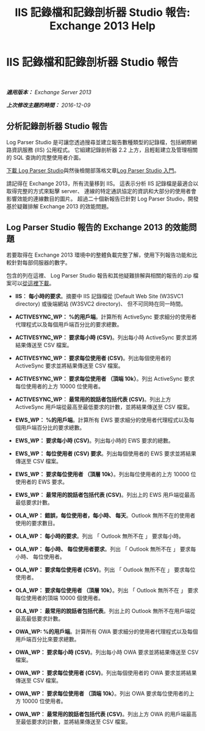 ﻿---
title: 'IIS 記錄檔和記錄剖析器 Studio 報告: Exchange 2013 Help'
TOCTitle: IIS 記錄檔和記錄剖析器 Studio 報告
ms:assetid: 01fa67d4-dc02-4c5f-93af-6da7b97d282f
ms:mtpsurl: https://technet.microsoft.com/zh-tw/library/Dn904092(v=EXCHG.150)
ms:contentKeyID: 63910974
ms.date: 05/21/2018
mtps_version: v=EXCHG.150
ms.translationtype: MT
---

# IIS 記錄檔和記錄剖析器 Studio 報告

 

_**適用版本：** Exchange Server 2013_

_**上次修改主題的時間：** 2016-12-09_

## 分析記錄剖析器 Studio 報告

Log Parser Studio 是可讓您透過搜尋並建立報告數種類型的記錄檔，包括網際網路資訊服務 (IIS) 公用程式。 它組建記錄剖析器 2.2 上方，且輕鬆建立及管理相關的 SQL 查詢的完整使用者介面。

[下載 Log Parser Studio](https://go.microsoft.com/fwlink/p/?linkid=524244)與然後檢閱部落格文章[Log Parser Studio 入門](https://go.microsoft.com/fwlink/p/?linkid=524243)。

請記得在 Exchange 2013，所有流量移到 IIS。 這表示分析 IIS 記錄檔是最適合以取得完整的方式來點擊 server、 連線的特定通訊協定的資訊和大部分的使用者會影響效能的連線數目的圖片。 超過二十個新報告已針對 Log Parser Studio，開發基於疑難排解 Exchange 2013 的效能問題。

## Log Parser Studio 報告的 Exchange 2013 的效能問題

若要取得在 Exchange 2013 環境中的整體負載完整了解，使用下列報告功能和比較針對每部伺服器的數字。

包含的列在這裡、 Log Parser Studio 報告和其他疑難排解與相關的報告的.zip 檔案可以[從這裡下載](https://go.microsoft.com/fwlink/p/?linkid=524245)。

  - **IIS︰ 每小時的要求**。摘要中 IIS 記錄檔從 \[Default Web Site (W3SVC1 directory) 或後端網站 (W3SVC2 directory)、 但不可同時在同一時間。

  - **ACTIVESYNC\_WP： %的用戶端**。計算所有 ActiveSync 要求細分的使用者代理程式以及每個用戶端百分比的要求總數。

  - **ACTIVESYNC\_WP： 要求每小時 (CSV)**。列出每小時 ActiveSync 要求並將結果傳送至 CSV 檔案。

  - **ACTIVESYNC\_WP： 要求每位使用者 (CSV)**。列出每個使用者的 ActiveSync 要求並將結果傳送至 CSV 檔案。

  - **ACTIVESYNC\_WP： 要求每位使用者 （頂端 10k）**。列出 ActiveSync 要求每位使用者的上方 10000 位使用者。

  - **ACTIVESYNC\_WP︰ 最常用的說話者包括代表 (CSV)**。列出上方 ActiveSync 用戶端從最高至最低要求的計數，並將結果傳送至 CSV 檔案。

  - **EWS\_WP： %的用戶端**。計算所有 EWS 要求細分的使用者代理程式以及每個用戶端百分比的要求總數。

  - **EWS\_WP： 要求每小時 (CSV)**。列出每小時的 EWS 要求的總數。

  - **EWS\_WP： 每位使用者 (CSV) 要求**。列出每個使用者的 EWS 要求並將結果傳送至 CSV 檔案。

  - **EWS\_WP： 要求每位使用者 （頂層 10k）**。列出每位使用者的上方 10000 位使用者的 EWS 要求。

  - **EWS\_WP︰ 最常用的說話者包括代表 (CSV)**。列出上的 EWS 用戶端從最高最低要求計數。

  - **OLA\_WP： 錯誤，每位使用者，每小時、 每天**。Outlook 無所不在的使用者使用的要求數目。

  - **OLA\_WP： 每小時的要求**。列出 「 Outlook 無所不在 」 要求每小時。

  - **OLA\_WP： 每小時、 每位使用者要求**。列出 「 Outlook 無所不在 」 要求每小時、 每位使用者。

  - **OLA\_WP： 要求每位使用者 (CSV)**。列出 「 Outlook 無所不在 」 要求每位使用者。

  - **OLA\_WP： 要求每位使用者 （頂層 10k）**。列出 「 Outlook 無所不在 」 要求每位使用者的頂端 10000 個使用者。

  - **OLA\_WP︰ 最常用的說話者包括代表**。列出上的 Outlook 無所不在用戶端從最高最低要求計數。

  - **OWA\_WP: %的用戶端**。計算所有 OWA 要求細分的使用者代理程式以及每個用戶端百分比來要求總數。

  - **OWA\_WP： 要求每小時 (CSV)**。列出每小時 OWA 要求並將結果傳送至 CSV 檔案。

  - **OWA\_WP： 要求每位使用者 (CSV)**。列出每個使用者的 OWA 要求並將結果傳送至 CSV 檔案。

  - **OWA\_WP： 要求每位使用者 （頂端 10k）**。列出 OWA 要求每位使用者的上方 10000 位使用者。

  - **OWA\_WP︰ 最常用的說話者包括代表 (CSV)**。列出上方 OWA 的用戶端最高至最低要求的計數，並將結果傳送至 CSV 檔案。

